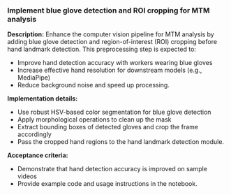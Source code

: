 ### Implement blue glove detection and ROI cropping for MTM analysis

**Description:** Enhance the computer vision pipeline for MTM analysis by adding blue glove detection and region-of-interest (ROI) cropping before hand landmark detection. This preprocessing step is expected to:
- Improve hand detection accuracy with workers wearing blue gloves
- Increase effective hand resolution for downstream models (e.g., MediaPipe)
- Reduce background noise and speed up processing.

**Implementation details:**
- Use robust HSV-based color segmentation for blue glove detection
- Apply morphological operations to clean up the mask
- Extract bounding boxes of detected gloves and crop the frame accordingly
- Pass the cropped hand regions to the hand landmark detection module.

**Acceptance criteria:**
- Demonstrate that hand detection accuracy is improved on sample videos
- Provide example code and usage instructions in the notebook.
